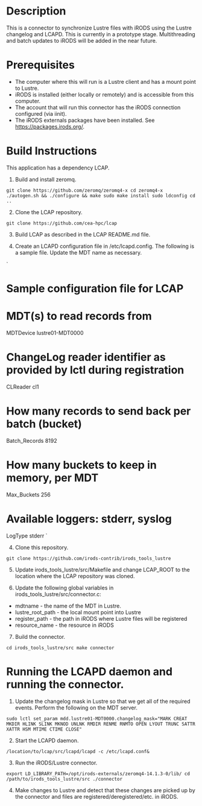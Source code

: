 # Description

This is a connector to synchronize Lustre files with iRODS using the Lustre changelog and LCAPD.  This is currently in a prototype stage.  Multithreading and batch updates to iRODS will be added in the near future.

# Prerequisites

- The computer where this will run is a Lustre client and has a mount point to Lustre.
- iRODS is installed (either locally or remotely) and is accessible from this computer.
- The account that will run this connector has the iRODS connection configured (via iinit). 
- The iRODS externals packages have been installed.  See https://packages.irods.org/.  

# Build Instructions

This application has a dependency LCAP.  

1. Build and install zeromq.

`
git clone https://github.com/zeromq/zeromq4-x
cd zeromq4-x 
./autogen.sh && ./configure && make
sudo make install
sudo ldconfig
cd ..
`

2. Clone the LCAP repository.

`git clone https://github.com/cea-hpc/lcap`

3. Build LCAP as described in the LCAP README.md file.

4.  Create an LCAPD configuration file in /etc/lcapd.config.  The following is a sample file.  Update the MDT name as necessary.

`
# Sample configuration file for LCAP

# MDT(s) to read records from
MDTDevice   lustre01-MDT0000

# ChangeLog reader identifier as provided by lctl during registration
CLReader        cl1

# How many records to send back per batch (bucket)
Batch_Records   8192

# How many buckets to keep in memory, per MDT
Max_Buckets     256

# Available loggers: stderr, syslog
LogType         stderr
`

4. Clone this repository.

`git clone https://github.com/irods-contrib/irods_tools_lustre`

5.  Update irods_tools_lustre/src/Makefile and change LCAP_ROOT to the location where the LCAP repository was cloned.

6.  Update the following global variables in irods_tools_lustre/src/connector.c:

- mdtname - the name of the MDT in Lustre.
- lustre_root_path - the local mount point into Lustre
- register_path - the path in iRODS where Lustre files will be registered 
- resource_name - the resource in iRODS

7.  Build the connector.

`
cd irods_tools_lustre/src
make connector
`

# Running the LCAPD daemon and running the connector.

1.  Update the changelog mask in Lustre so that we get all of the required events.  Perform the following on the MDT server.

`
sudo lctl set_param mdd.lustre01-MDT0000.changelog_mask="MARK CREAT MKDIR HLINK SLINK MKNOD UNLNK RMDIR RENME RNMTO OPEN LYOUT TRUNC SATTR XATTR HSM MTIME CTIME CLOSE"
`

2.  Start the LCAPD daemon.

`/location/to/lcap/src/lcapd/lcapd -c /etc/lcapd.conf&`

3.  Run the iRODS/Lustre connector.

`
export LD_LIBRARY_PATH=/opt/irods-externals/zeromq4-14.1.3-0/lib/
cd /path/to/irods_tools_lustre/src
./connector
`

4.  Make changes to Lustre and detect that these changes are picked up by the connector and files are registered/deregistered/etc. in iRODS.








